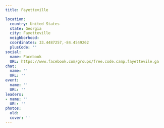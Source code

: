 ```yaml
---
title: Fayetteville

location:
  country: United States
  state: Georgia
  city: Fayetteville
  neighborhood: 
  coordinates: 33.4487257,-84.4549262
  plusCode: ''
social:
  name: Facebook
  URL: https://www.facebook.com/groups/free.code.camp.fayettevile.ga
chat:
  name: ''
  URL: ''
event:
  name: ''
  URL: ''
leaders:
- name: ''
  URL: ''
photos:
  old: 
  cover: ''
---
```

